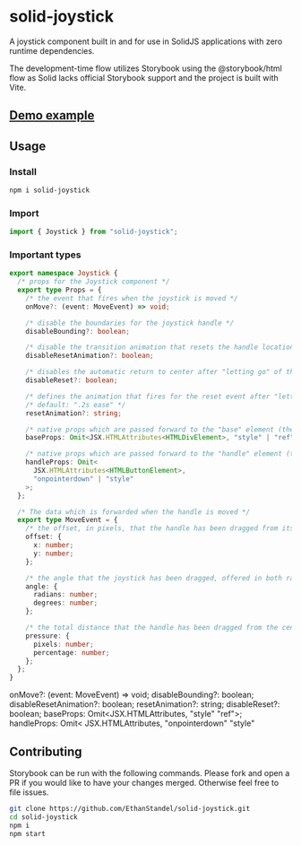 # solid-joystick

A joystick component built in and for use in SolidJS applications with zero runtime dependencies.

The development-time flow utilizes Storybook using the @storybook/html flow as Solid lacks official Storybook support and the project is built with Vite.

## [Demo example](https://ethanstandel.github.io/solid-joystick/)

## Usage

### Install

```sh
npm i solid-joystick
```

### Import

```ts
import { Joystick } from "solid-joystick";
```

### Important types

```ts
export namespace Joystick {
  /* props for the Joystick component */
  export type Props = {
    /* the event that fires when the joystick is moved */
    onMove?: (event: MoveEvent) => void;

    /* disable the boundaries for the joystick handle */
    disableBounding?: boolean;

    /* disable the transition animation that resets the handle location after "letting go" */
    disableResetAnimation?: boolean;

    /* disables the automatic return to center after "letting go" of the handle  */
    disableReset?: boolean;

    /* defines the animation that fires for the reset event after "letting go" of the handle */
    /* default: ".2s ease" */
    resetAnimation?: string;

    /* native props which are passed forward to the "base" element (the bounding element) */
    baseProps: Omit<JSX.HTMLAttributes<HTMLDivElement>, "style" | "ref">;

    /* native props which are passed forward to the "handle" element (the grabbable element) */
    handleProps: Omit<
      JSX.HTMLAttributes<HTMLButtonElement>,
      "onpointerdown" | "style"
    >;
  };

  /* The data which is forwarded when the handle is moved */
  export type MoveEvent = {
    /* the offset, in pixels, that the handle has been dragged from its initial position */ 
    offset: {
      x: number;
      y: number;
    };

    /* the angle that the joystick has been dragged, offered in both radians & degrees */
    angle: {
      radians: number;
      degrees: number;
    };

    /* the total distance that the handle has been dragged from the center of the base, offered in both pixels & percentage */
    pressure: {
      pixels: number;
      percentage: number;
    };
  };
}
```


onMove?: (event: MoveEvent) => void;
disableBounding?: boolean;
disableResetAnimation?: boolean;
resetAnimation?: string;
disableReset?: boolean;
baseProps: Omit<JSX.HTMLAttributes<HTMLDivElement>, "style"  "ref">;
handleProps: Omit<
JSX.HTMLAttributes<HTMLButtonElement>,
"onpointerdown" "style"

## Contributing

Storybook can be run with the following commands. Please fork and open a PR if you would like to have your changes merged. Otherwise feel free to file issues.

```sh
git clone https://github.com/EthanStandel/solid-joystick.git
cd solid-joystick
npm i
npm start
```
